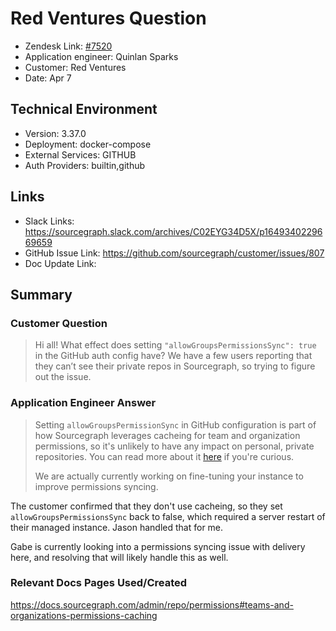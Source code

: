 # Red Ventures Question <!-- Ticket Title  Hint: include keywords to make it searchable -->
 
- Zendesk Link: [#7520](https://sourcegraph.zendesk.com/agent/tickets/7520)
- Application engineer: Quinlan Sparks
- Customer: Red Ventures <!-- Redact if this contains personally identifying information -->
- Date: Apr 7

<!-- Data populated from integration, speak to Ben Gordon or Michael Bali if not working -->
<!-- During Internal team trial, fill missing data manually (we are waiting for all data to sync) -->
 
## Technical Environment
- Version: 3.37.0
- Deployment: docker-compose
- External Services: GITHUB
- Auth Providers: builtin,github
 
 
## Links
<!-- Data for application engineer manual entry -->
- Slack Links: https://sourcegraph.slack.com/archives/C02EYG34D5X/p1649340229669659
- GitHub Issue Link: https://github.com/sourcegraph/customer/issues/807
- Doc Update Link:
 
## Summary
### Customer Question
> Hi all! What effect does setting `"allowGroupsPermissionsSync": true` in the GitHub auth config have? We have a few users reporting that they can’t see their private repos in Sourcegraph, so trying to figure out the issue.


### Application Engineer Answer
> Setting `allowGroupsPermissionSync` in GitHub configuration is part of how Sourcegraph leverages cacheing for team and organization permissions, so it's unlikely to have any impact on personal, private repositories. You can read more about it [here](https://docs.sourcegraph.com/admin/repo/permissions#teams-and-organizations-permissions-caching) if you're curious.
>
> We are actually currently working on fine-tuning your instance to improve permissions syncing.


The customer confirmed that they don't use cacheing, so they set `allowGroupsPermissionsSync` back to false, which required a server restart of their managed instance. Jason handled that for me.

Gabe is currently looking into a permissions syncing issue with delivery here, and resolving that will likely handle this as well.
 
### Relevant Docs Pages Used/Created
https://docs.sourcegraph.com/admin/repo/permissions#teams-and-organizations-permissions-caching

<!-- Once complete, upload a copy to https://github.com/sourcegraph/support-tools-internal/tree/main/resolved-tickets as a .md file -->
<!-- Name the file 7520.md -->
